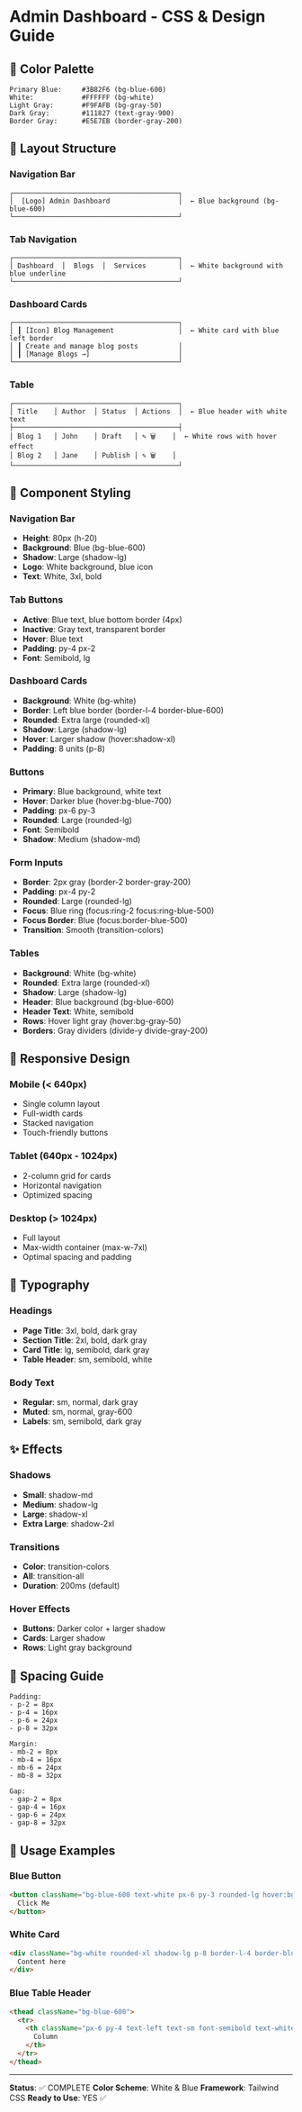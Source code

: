 # Admin Dashboard - CSS & Design Guide

## 🎨 Color Palette

```
Primary Blue:     #3B82F6 (bg-blue-600)
White:            #FFFFFF (bg-white)
Light Gray:       #F9FAFB (bg-gray-50)
Dark Gray:        #111827 (text-gray-900)
Border Gray:      #E5E7EB (border-gray-200)
```

## 📐 Layout Structure

### Navigation Bar
```
┌─────────────────────────────────────────┐
│  [Logo] Admin Dashboard                 │  ← Blue background (bg-blue-600)
└─────────────────────────────────────────┘
```

### Tab Navigation
```
┌─────────────────────────────────────────┐
│ Dashboard  │  Blogs  │  Services        │  ← White background with blue underline
└─────────────────────────────────────────┘
```

### Dashboard Cards
```
┌─────────────────────────────────────────┐
│ ┃ [Icon] Blog Management                │  ← White card with blue left border
│ ┃ Create and manage blog posts          │
│ ┃ [Manage Blogs →]                      │
└─────────────────────────────────────────┘
```

### Table
```
┌─────────────────────────────────────────┐
│ Title    │ Author  │ Status  │ Actions  │  ← Blue header with white text
├─────────────────────────────────────────┤
│ Blog 1   │ John    │ Draft   │ ✎ 🗑    │  ← White rows with hover effect
│ Blog 2   │ Jane    │ Publish │ ✎ 🗑    │
└─────────────────────────────────────────┘
```

## 🎯 Component Styling

### Navigation Bar
- **Height**: 80px (h-20)
- **Background**: Blue (bg-blue-600)
- **Shadow**: Large (shadow-lg)
- **Logo**: White background, blue icon
- **Text**: White, 3xl, bold

### Tab Buttons
- **Active**: Blue text, blue bottom border (4px)
- **Inactive**: Gray text, transparent border
- **Hover**: Blue text
- **Padding**: py-4 px-2
- **Font**: Semibold, lg

### Dashboard Cards
- **Background**: White (bg-white)
- **Border**: Left blue border (border-l-4 border-blue-600)
- **Rounded**: Extra large (rounded-xl)
- **Shadow**: Large (shadow-lg)
- **Hover**: Larger shadow (hover:shadow-xl)
- **Padding**: 8 units (p-8)

### Buttons
- **Primary**: Blue background, white text
- **Hover**: Darker blue (hover:bg-blue-700)
- **Padding**: px-6 py-3
- **Rounded**: Large (rounded-lg)
- **Font**: Semibold
- **Shadow**: Medium (shadow-md)

### Form Inputs
- **Border**: 2px gray (border-2 border-gray-200)
- **Padding**: px-4 py-2
- **Rounded**: Large (rounded-lg)
- **Focus**: Blue ring (focus:ring-2 focus:ring-blue-500)
- **Focus Border**: Blue (focus:border-blue-500)
- **Transition**: Smooth (transition-colors)

### Tables
- **Background**: White (bg-white)
- **Rounded**: Extra large (rounded-xl)
- **Shadow**: Large (shadow-lg)
- **Header**: Blue background (bg-blue-600)
- **Header Text**: White, semibold
- **Rows**: Hover light gray (hover:bg-gray-50)
- **Borders**: Gray dividers (divide-y divide-gray-200)

## 📱 Responsive Design

### Mobile (< 640px)
- Single column layout
- Full-width cards
- Stacked navigation
- Touch-friendly buttons

### Tablet (640px - 1024px)
- 2-column grid for cards
- Horizontal navigation
- Optimized spacing

### Desktop (> 1024px)
- Full layout
- Max-width container (max-w-7xl)
- Optimal spacing and padding

## 🎨 Typography

### Headings
- **Page Title**: 3xl, bold, dark gray
- **Section Title**: 2xl, bold, dark gray
- **Card Title**: lg, semibold, dark gray
- **Table Header**: sm, semibold, white

### Body Text
- **Regular**: sm, normal, dark gray
- **Muted**: sm, normal, gray-600
- **Labels**: sm, semibold, dark gray

## ✨ Effects

### Shadows
- **Small**: shadow-md
- **Medium**: shadow-lg
- **Large**: shadow-xl
- **Extra Large**: shadow-2xl

### Transitions
- **Color**: transition-colors
- **All**: transition-all
- **Duration**: 200ms (default)

### Hover Effects
- **Buttons**: Darker color + larger shadow
- **Cards**: Larger shadow
- **Rows**: Light gray background

## 🎯 Spacing Guide

```
Padding:
- p-2 = 8px
- p-4 = 16px
- p-6 = 24px
- p-8 = 32px

Margin:
- mb-2 = 8px
- mb-4 = 16px
- mb-6 = 24px
- mb-8 = 32px

Gap:
- gap-2 = 8px
- gap-4 = 16px
- gap-6 = 24px
- gap-8 = 32px
```

## 📝 Usage Examples

### Blue Button
```html
<button className="bg-blue-600 text-white px-6 py-3 rounded-lg hover:bg-blue-700 transition-colors font-semibold shadow-md hover:shadow-lg">
  Click Me
</button>
```

### White Card
```html
<div className="bg-white rounded-xl shadow-lg p-8 border-l-4 border-blue-600">
  Content here
</div>
```

### Blue Table Header
```html
<thead className="bg-blue-600">
  <tr>
    <th className="px-6 py-4 text-left text-sm font-semibold text-white">
      Column
    </th>
  </tr>
</thead>
```

---

**Status**: ✅ COMPLETE
**Color Scheme**: White & Blue
**Framework**: Tailwind CSS
**Ready to Use**: YES ✅

